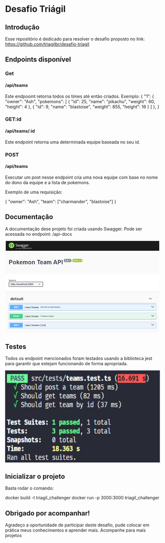 ﻿# Desafio Triágil

## Introduçâo
Esse repositório é dedicado para resolver o desafio proposto no link: https://github.com/triagilbr/desafio-triagil

## Endpoints disponível

### Get

#### /api/teams

Este endpooint retorna todos os times até então criados. 
Exemplo:
  {
	"1": {
		"owner": "Ash",
		"pokemons": [
			{
				"id": 25,
				"name": "pikachu",
				"weight": 60,
				"height": 4
			},
			{
				"id": 9,
				"name": "blastoise",
				"weight": 855,
				"height": 16
			}
		]
	},
}

### GET:id 

#### /api/teams/:id

Este endpoint retorna uma determinada equipe baseada no seu id.

### POST

#### /api/teams

Executar um post nesse endpoint cria uma nova equipe com base no nome do dono da equipe e a lista de pokemons.

Exemplo de uma requisiçâo:

  {
	"owner": "Ash",
	"team": ["charmander", "blastoise"]
}


## Documentaçâo

A documentação dese projeto foi criada usando Swagger. Pode ser acessada no endpoint: /api-docs

<p align="center">
  <img src="src/imgs/documentation.png" alt="drawing" height="300"/>
</p>

## Testes

Todos os endpoint mencionados foram testados usando a biblioteca jest para garantir que estejam funcionando de forma apropriada.

<p align="center">
  <img src="src/imgs/test.png" alt="drawing" height="300"/>
</p>

## Inicializar o projeto

Basta rodar o comando: 

docker build -t triagil_challenger
docker run -p 3000:3000 triagil_challenger

## Obrigado por acompanhar!

Agradeço a oportunidade de participar deste desafio, pude colocar em prática meus conhecimentos e aprender mais.
Acompanhe para mais projetos
